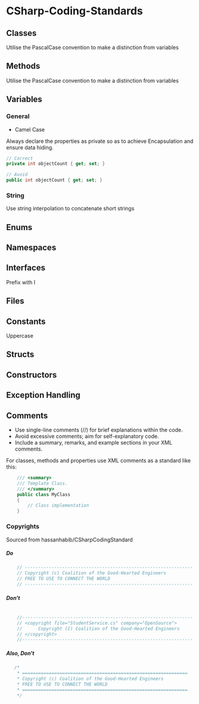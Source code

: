 # CSharp-Coding-Standards

## Classes
Utilise the PascalCase convention to make a distinction from variables

## Methods
Utilise the PascalCase convention to make a distinction from variables

## Variables
### General
- Camel Case

Always declare the properties as private so as to achieve Encapsulation and ensure data hiding.

```csharp
// Correct
private int objectCount { get; set; }

// Avoid
public int objectCount { get; set; }
```

### String
Use string interpolation to concatenate short strings

## Enums

## Namespaces

## Interfaces
Prefix with I

## Files

## Constants
Uppercase

## Structs

## Constructors

## Exception Handling

## Comments
- Use single-line comments (//) for brief explanations within the code.
- Avoid excessive comments; aim for self-explanatory code.
- Include a summary, remarks, and example sections in your XML comments.

For classes, methods and properties use XML comments as a standard like this:
```csharp
    /// <summary>
    /// Template Class.
    /// </summary>
    public class MyClass
    {
        // Class implementation
    }
```

### Copyrights

Sourced from hassanhabib/CSharpCodingStandard

##### Do
```csharp
    // ---------------------------------------------------------------
    // Copyright (c) Coalition of the Good-Hearted Engineers
    // FREE TO USE TO CONNECT THE WORLD
    // ---------------------------------------------------------------
```

##### Don't
```csharp

    //----------------------------------------------------------------
    // <copyright file="StudentService.cs" company="OpenSource">
    //      Copyright (C) Coalition of the Good-Hearted Engineers
    // </copyright>
    //----------------------------------------------------------------

```

##### Also, Don't
```csharp
   /* 
    * ==============================================================
    * Copyright (c) Coalition of the Good-Hearted Engineers
    * FREE TO USE TO CONNECT THE WORLD
    * ==============================================================
    */
```
